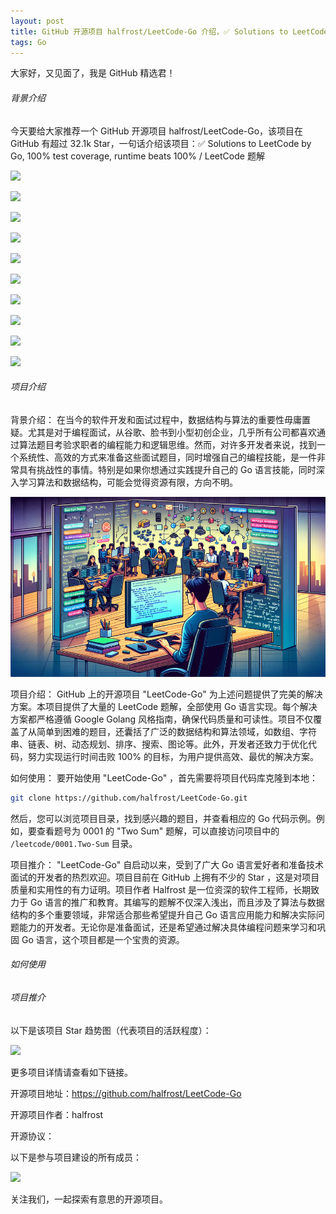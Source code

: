 ```yaml
---
layout: post
title: GitHub 开源项目 halfrost/LeetCode-Go 介绍，✅ Solutions to LeetCode by Go, 100% test coverage, runtime beats 100% / LeetCode 题解
tags: Go
---
```


大家好，又见面了，我是 GitHub 精选君！

###### 背景介绍

今天要给大家推荐一个 GitHub 开源项目 halfrost/LeetCode-Go，该项目在 GitHub 有超过 32.1k Star，一句话介绍该项目：✅ Solutions to LeetCode by Go, 100% test coverage, runtime beats 100% / LeetCode 题解




![](https://raw.githubusercontent.com/halfrost/LeetCode-Go/master/./website/static/wechat-qr-code.png)

![](https://raw.githubusercontent.com/halfrost/LeetCode-Go/master/./topic/Two_pointers.png)

![](https://raw.githubusercontent.com/halfrost/LeetCode-Go/master/./topic/Linked_List.png)

![](https://raw.githubusercontent.com/halfrost/LeetCode-Go/master/./topic/Stack.png)

![](https://raw.githubusercontent.com/halfrost/LeetCode-Go/master/./topic/Backtracking.png)

![](https://raw.githubusercontent.com/halfrost/LeetCode-Go/master/)

![](https://raw.githubusercontent.com/halfrost/LeetCode-Go/master/./topic/Sort.png)

![](https://raw.githubusercontent.com/halfrost/LeetCode-Go/master/./topic/Bit_Manipulation.png)

![](https://raw.githubusercontent.com/halfrost/LeetCode-Go/master/./topic/Union_Find.png)

![](https://raw.githubusercontent.com/halfrost/LeetCode-Go/master/./topic/Sliding_Window.png)


###### 项目介绍

背景介绍：
在当今的软件开发和面试过程中，数据结构与算法的重要性毋庸置疑。尤其是对于编程面试，从谷歌、脸书到小型初创企业，几乎所有公司都喜欢通过算法题目考验求职者的编程能力和逻辑思维。然而，对许多开发者来说，找到一个系统性、高效的方式来准备这些面试题目，同时增强自己的编程技能，是一件非常具有挑战性的事情。特别是如果你想通过实践提升自己的 Go 语言技能，同时深入学习算法和数据结构，可能会觉得资源有限，方向不明。



![](https://raw.githubusercontent.com/ZhuPeng/pic/master/mac/compress_tmp-e1eb2c9d70137d4bc326ba478ab62ac8.png)

项目介绍：
GitHub 上的开源项目 "LeetCode-Go" 为上述问题提供了完美的解决方案。本项目提供了大量的 LeetCode 题解，全部使用 Go 语言实现。每个解决方案都严格遵循 Google Golang 风格指南，确保代码质量和可读性。项目不仅覆盖了从简单到困难的题目，还囊括了广泛的数据结构和算法领域，如数组、字符串、链表、树、动态规划、排序、搜索、图论等。此外，开发者还致力于优化代码，努力实现运行时间击败 100% 的目标，为用户提供高效、最优的解决方案。

如何使用：
要开始使用 "LeetCode-Go" ，首先需要将项目代码库克隆到本地：
```bash
git clone https://github.com/halfrost/LeetCode-Go.git
```
然后，您可以浏览项目目录，找到感兴趣的题目，并查看相应的 Go 代码示例。例如，要查看题号为 0001 的 "Two Sum" 题解，可以直接访问项目中的 `/leetcode/0001.Two-Sum` 目录。

项目推介：
"LeetCode-Go" 自启动以来，受到了广大 Go 语言爱好者和准备技术面试的开发者的热烈欢迎。项目目前在 GitHub 上拥有不少的 Star ，这是对项目质量和实用性的有力证明。项目作者 Halfrost 是一位资深的软件工程师，长期致力于 Go 语言的推广和教育。其编写的题解不仅深入浅出，而且涉及了算法与数据结构的多个重要领域，非常适合那些希望提升自己 Go 语言应用能力和解决实际问题能力的开发者。无论你是准备面试，还是希望通过解决具体编程问题来学习和巩固 Go 语言，这个项目都是一个宝贵的资源。

###### 如何使用

###### 项目推介

以下是该项目 Star 趋势图（代表项目的活跃程度）：

![](https://api.star-history.com/svg?repos=halfrost/LeetCode-Go&type=Timeline)

更多项目详情请查看如下链接。

开源项目地址：https://github.com/halfrost/LeetCode-Go 

开源项目作者：halfrost

开源协议：

以下是参与项目建设的所有成员：

![](https://contrib.rocks/image?repo=halfrost/LeetCode-Go)

关注我们，一起探索有意思的开源项目。


